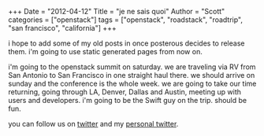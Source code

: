 +++
Date = "2012-04-12"
Title = "je ne sais quoi"
Author = "Scott"
categories = ["openstack"]
tags = ["openstack", "roadstack", "roadtrip", "san francisco", "california"]
+++

i hope to add some of my old posts in once posterous decides to release them.  i'm going to use static generated pages from now on.

i'm going to the openstack summit on saturday.  we are traveling via RV from San Antonio to San Francisco in one straight haul there.  we should arrive on sunday and the conference is the whole week.  we are going to take our time returning, going through LA, Denver, Dallas and Austin, meeting up with users and developers. i'm going to be the Swift guy on the trip. should be fun.

you can follow us on [twitter](http://twitter.com/roadstackrv) and my [personal twitter](http://twitter.com/scotty).

